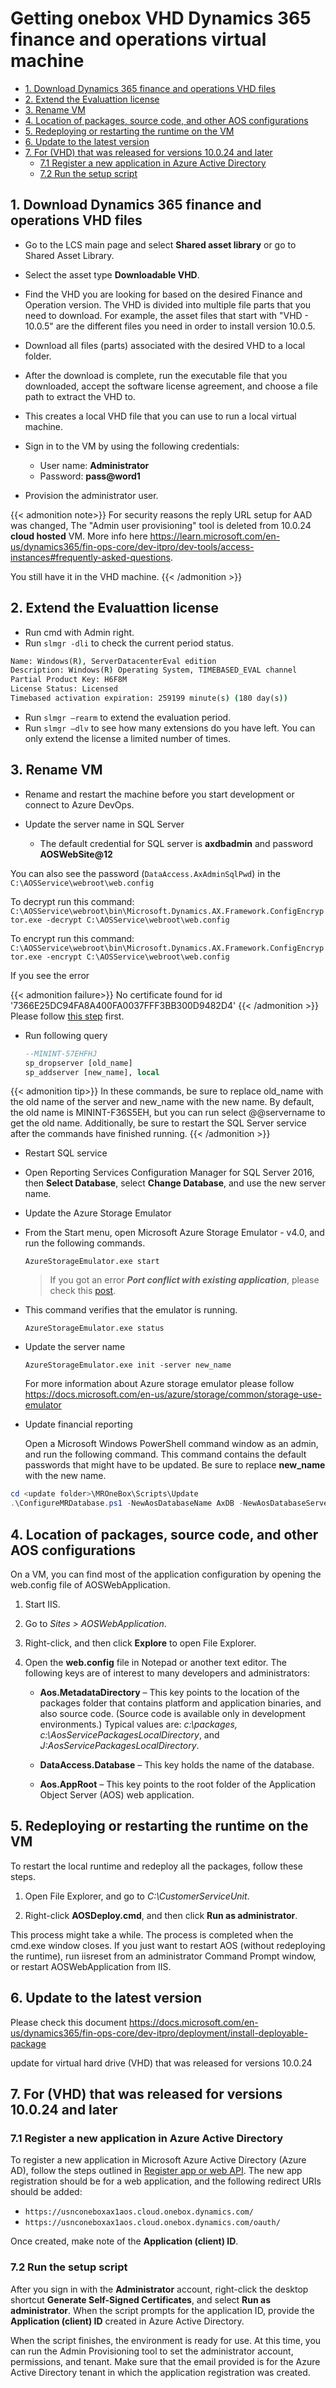 # Getting onebox VHD Dynamics 365 finance and operations virtual machine


- [1. Download Dynamics 365 finance and operations VHD files](#1-download-dynamics-365-finance-and-operations-vhd-files)
- [2. Extend the Evaluattion license](#2-extend-the-evaluattion-license)
- [3. Rename VM](#3-rename-vm)
- [4. Location of packages, source code, and other AOS configurations](#4-location-of-packages-source-code-and-other-aos-configurations)
- [5. Redeploying or restarting the runtime on the VM](#5-redeploying-or-restarting-the-runtime-on-the-vm)
- [6. Update to the latest version](#6-update-to-the-latest-version)
- [7. For (VHD) that was released for versions 10.0.24 and later](#7-for-vhd-that-was-released-for-versions-10024-and-later)
  - [7.1 Register a new application in Azure Active Directory](#71-register-a-new-application-in-azure-active-directory)
  - [7.2 Run the setup script](#72-run-the-setup-script)

## 1. Download Dynamics 365 finance and operations VHD files

* Go to the LCS main page and select **Shared asset library** or go to Shared Asset Library.

* Select the asset type **Downloadable VHD**.

* Find the VHD you are looking for based on the desired Finance and Operation version. The VHD is divided into multiple file parts that you need to download. For example, the asset files that start with "VHD - 10.0.5" are the different files you need in order to install version 10.0.5.

* Download all files (parts) associated with the desired VHD to a local folder.

* After the download is complete, run the executable file that you downloaded, accept the software license agreement, and choose a file path to extract the VHD to.

* This creates a local VHD file that you can use to run a local virtual machine.

* Sign in to the VM by using the following credentials:

  * User name: **Administrator**
  * Password: **pass@word1**

* Provision the administrator user.

{{< admonition note>}}
   For security reasons the reply URL setup for AAD was changed, The "Admin user provisioning" tool is deleted from 10.0.24 **cloud hosted** VM. More info here <https://learn.microsoft.com/en-us/dynamics365/fin-ops-core/dev-itpro/dev-tools/access-instances#frequently-asked-questions>.

   You still have it in the VHD machine.
{{< /admonition >}}

## 2. Extend the Evaluattion license

* Run cmd with Admin right.
* Run `slmgr -dli` to check the current period status.

```cmd
Name: Windows(R), ServerDatacenterEval edition
Description: Windows(R) Operating System, TIMEBASED_EVAL channel
Partial Product Key: H6F8M
License Status: Licensed
Timebased activation expiration: 259199 minute(s) (180 day(s))
```

* Run `slmgr –rearm` to extend the evaluation period.
* Run `slmgr –dlv` to see how many extensions do you have left. You can only extend the license a limited number of times.

## 3. Rename VM

* Rename and restart the machine before you start development or connect to Azure DevOps.
* Update the server name in SQL Server

  * The default credential for SQL server is **axdbadmin** and password **AOSWebSite@12**
  
You can also see the password (`DataAccess.AxAdminSqlPwd`) in the `C:\AOSService\webroot\web.config`

To decrypt run this command:
`C:\AOSService\webroot\bin\Microsoft.Dynamics.AX.Framework.ConfigEncryptor.exe -decrypt C:\AOSService\webroot\web.config`

To encrypt run this command:
`C:\AOSService\webroot\bin\Microsoft.Dynamics.AX.Framework.ConfigEncryptor.exe -encrypt C:\AOSService\webroot\web.config`

If you see the error

{{< admonition failure>}}
   No certificate found for id '7366E25DC94FA8A400FA0037FFF3BB300D9482D4'
{{< /admonition >}}
Please follow [this step](#7-for-vhd-that-was-released-for-versions-10024-and-later) first.

* Run following query

    ```sql
    --MININT-57EHFHJ
    sp_dropserver [old_name]
    sp_addserver [new_name], local
    ```

{{< admonition tip>}}
  In these commands, be sure to replace old_name with the old name of the server and new_name with the new name. By default, the old name is MININT-F36S5EH, but you can run select @@servername to get the old name. Additionally, be sure to restart the SQL Server service after the commands have finished running.
{{< /admonition >}}

* Restart SQL service

* Open Reporting Services Configuration Manager for SQL Server 2016, then **Select Database**, select **Change Database**, and use the new server name.

* Update the Azure Storage Emulator

* From the Start menu, open Microsoft Azure Storage Emulator - v4.0, and run the following commands.

    ```AzureStorageEmulator.exe start```

    > If you got an error **_Port conflict with existing application_**, please check this [post](../2020-04-05-azure-storage-emulator-port-conflict-with-existing-application/).

* This command verifies that the emulator is running.

    ```AzureStorageEmulator.exe status```

* Update the server name

    ```AzureStorageEmulator.exe init -server new_name```

    For more information about Azure storage emulator please follow <https://docs.microsoft.com/en-us/azure/storage/common/storage-use-emulator>

* Update financial reporting

  Open a Microsoft Windows PowerShell command window as an admin, and run the following command. This command contains the default passwords that might have to be updated. Be sure to replace **new_name** with the new name.

```powershell
cd <update folder>\MROneBox\Scripts\Update
.\ConfigureMRDatabase.ps1 -NewAosDatabaseName AxDB -NewAosDatabaseServerName new_name -NewMRDatabaseName ManagementReporter -NewAxAdminUserPassword AOSWebSite@123 -NewMRAdminUserName MRUser -NewMRAdminUserPassword MRWebSite@123 -NewMRRuntimeUserName MRUSer -NewMRRuntimeUserPassword MRWebSite@123 -NewAxMRRuntimeUserName MRUser -NewAxMRRuntimeUserPassword MRWebSite@123
```

## 4. Location of packages, source code, and other AOS configurations

On a VM, you can find most of the application configuration by opening the web.config file of AOSWebApplication.

1. Start IIS.

2. Go to _Sites > AOSWebApplication_.

3. Right-click, and then click **Explore** to open File Explorer.

4. Open the **web.config** file in Notepad or another text editor. The following keys are of interest to many developers and administrators:

    * **Aos.MetadataDirectory** – This key points to the location of the packages folder that contains platform and application binaries, and also source code. (Source code is available only in development environments.) Typical values are: _c:\packages, c:\AosServicePackagesLocalDirectory_, and _J:AosServicePackagesLocalDirectory_.

    * **DataAccess.Database** – This key holds the name of the database.

    * **Aos.AppRoot** – This key points to the root folder of the Application Object Server (AOS) web application.

## 5. Redeploying or restarting the runtime on the VM

To restart the local runtime and redeploy all the packages, follow these steps.

1. Open File Explorer, and go to _C:\CustomerServiceUnit_.

2. Right-click **AOSDeploy.cmd**, and then click **Run as administrator**.

This process might take a while. The process is completed when the cmd.exe window closes. If you just want to restart AOS (without redeploying the runtime), run iisreset from an administrator Command Prompt window, or restart AOSWebApplication from IIS.

## 6. Update to the latest version

Please check this document
<https://docs.microsoft.com/en-us/dynamics365/fin-ops-core/dev-itpro/deployment/install-deployable-package>

update for virtual hard drive (VHD) that was released for versions 10.0.24

## 7. For (VHD) that was released for versions 10.0.24 and later

### 7.1 Register a new application in Azure Active Directory

To register a new application in Microsoft Azure Active Directory (Azure AD), follow the steps outlined in [Register app or web API](https://docs.microsoft.com/en-us/azure/active-directory/develop/quickstart-register-app). The new app registration should be for a web application, and the following redirect URIs should be added:

* `https://usnconeboxax1aos.cloud.onebox.dynamics.com/`
* `https://usnconeboxax1aos.cloud.onebox.dynamics.com/oauth/`

Once created, make note of the **Application (client) ID**.

### 7.2 Run the setup script

After you sign in with the **Administrator** account, right-click the desktop shortcut **Generate Self-Signed Certificates**, and select **Run as administrator**. When the script prompts for the application ID, provide the **Application (client) ID** created in Azure Active Directory.

When the script finishes, the environment is ready for use. At this time, you can run the Admin Provisioning tool to set the administrator account, permissions, and tenant. Make sure that the email provided is for the Azure Active Directory tenant in which the application registration was created.

